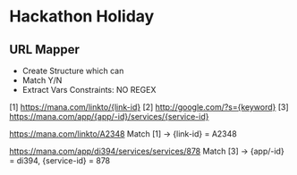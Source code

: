 # Hackathon Holiday

## URL Mapper

* Create Structure which can
 * Match Y/N
 * Extract Vars
Constraints: NO REGEX

[1] https://mana.com/linkto/{link-id}
[2] http://google.com/?s={keyword}
[3] https://mana.com/app/{app/-id}/services/{service-id}

https://mana.com/linkto/A2348
Match [1] -> {link-id} = A2348

https://mana.com/app/di394/services/services/878
Match [3] -> {app/-id} = di394,
      {service-id} = 878
